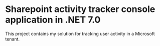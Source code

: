 # Sharepoint activity tracker console application in .NET 7.0
This project contains my solution for tracking user activity in a Microsoft tenant. 

